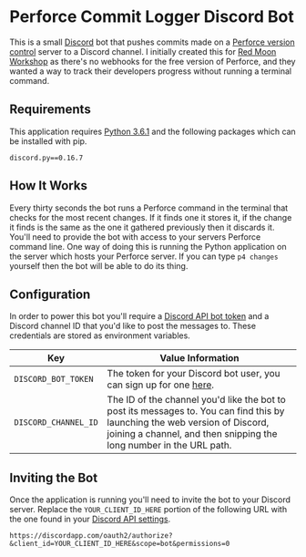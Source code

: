 # Perforce Commit Logger Discord Bot
This is a small [Discord](https://discordapp.com/) bot that pushes commits made on a [Perforce version control](https://www.perforce.com/) server to a Discord channel. I initially created this for [Red Moon Workshop](https://redmoonworkshop.net/) as there's no webhooks for the free version of Perforce, and they wanted a way to track their developers progress without running a terminal command.

## Requirements
This application requires [Python 3.6.1](https://www.python.org/) and the following packages which can be installed with pip.

```
discord.py==0.16.7
```

## How It Works
Every thirty seconds the bot runs a Perforce command in the terminal that checks for the most recent changes. If it finds one it stores it, if the change it finds is the same as the one it gathered previously then it discards it. You'll need to provide the bot with access to your servers Perforce command line. One way of doing this is running the Python application on the server which hosts your Perforce server. If you can type `p4 changes` yourself then the bot will be able to do its thing.


## Configuration
In order to power this bot you'll require a [Discord API bot token]((https://discordapp.com/developers/docs/intro)) and a Discord channel ID that you'd like to post the messages to. These credentials are stored as environment variables.

| Key  | Value Information |
| ------------- | ------------- |
| `DISCORD_BOT_TOKEN`  | The token for your Discord bot user, you can sign up for one [here](https://discordapp.com/developers/docs/intro). |
| `DISCORD_CHANNEL_ID`  | The ID of the channel you'd like the bot to post its messages to. You can find this by launching the web version of Discord, joining a channel, and then snipping the long number in the URL path. |


## Inviting the Bot
Once the application is running you'll need to invite the bot to your Discord server. Replace the `YOUR_CLIENT_ID_HERE` portion of the following URL with the one found in your [Discord API settings](https://discordapp.com/developers/docs/intro).

`https://discordapp.com/oauth2/authorize?&client_id=YOUR_CLIENT_ID_HERE&scope=bot&permissions=0`

